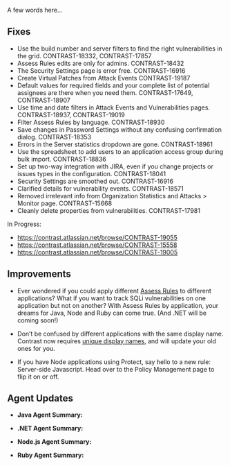 <!--
title: "Contrast 3.4.6 - November 2017"
description: "Contrast 3.4.6 November 2017"
tags: "3.4.6 November Release Notes"
-->

A few words here...

## Fixes

* Use the build number and server filters to find the right vulnerabilities in the grid. CONTRAST-18332, CONTRAST-17857
* Assess Rules edits are only for admins. CONTRAST-18432
* The Security Settings page is error free. CONTRAST-16916
* Create Virtual Patches from Attack Events CONTRAST-19187
* Default values for required fields and your complete list of potential assignees are there when you need them. CONTRAST-17649, CONTRAST-18907
* Use time and date filters in Attack Events and Vulnerabilities pages. CONTRAST-18937, CONTRAST-19019
* Filter Assess Rules by language. CONTRAST-18930
* Save changes in Password Settings without any confusing confirmation dialog. CONTRAST-18353
* Errors in the Server statistics dropdown are gone. CONTRAST-18961
* Use the spreadsheet to add users to an application access group during bulk import. CONTRAST-18836
* Set up two-way integration with JIRA, even if you change projects or issues types in the configuration. CONTRAST-18041
* Security Settings are smoothed out. CONTRAST-16916
* Clarified details for vulnerability events. CONTRAST-18571
* Removed irrelevant info from Organization Statistics and Attacks > Monitor page. CONTRAST-15668
* Cleanly delete properties from vulnerabilities. CONTRAST-17981

In Progress: 
* https://contrast.atlassian.net/browse/CONTRAST-19055
* https://contrast.atlassian.net/browse/CONTRAST-15558
* https://contrast.atlassian.net/browse/CONTRAST-19005

## Improvements 

* Ever wondered if you could apply different [Assess Rules](admin-policymgmt.html#assess) to different applications? What if you want to track SQLi vulnerabilities on one application but not on another? With Assess Rules by application, your dreams for Java, Node and Ruby can come true. (And .NET will be coming soon!)

* Don’t be confused by different applications with the same display name. Contrast now requires [unique display names](user-apps.html#addapp), and will update your old ones for you. 
 
* If you have Node applications using Protect, say hello to a new rule: Server-side Javascript. Head over to the Policy Management page to flip it on or off. 


## Agent Updates

* **Java Agent Summary:**

* **.NET Agent Summary:** 

* **Node.js Agent Summary:** 

* **Ruby Agent Summary:** 




